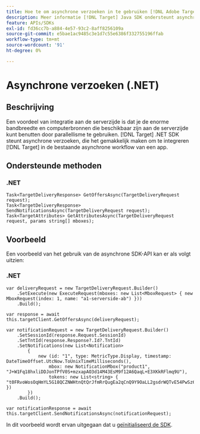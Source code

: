 ```yaml
---
title: Hoe te om asynchrone verzoeken in te gebruiken [!DNL Adobe Target] .NET SDK
description: Meer informatie [!DNL Target] Java SDK ondersteunt asynchrone aanvragen, waardoor de effectieve doeltijd tot nul kan worden teruggebracht.
feature: APIs/SDKs
exl-id: fd36cc7b-a884-4e57-93c2-8aff8256109a
source-git-commit: e5bae1ac9485c3e1d7c55e6386f332755196ffab
workflow-type: tm+mt
source-wordcount: '91'
ht-degree: 0%

---
```


# Asynchrone verzoeken (.NET)

## Beschrijving

Een voordeel van integratie aan de serverzijde is dat je de enorme bandbreedte en computerbronnen die beschikbaar zijn aan de serverzijde kunt benutten door parallellisme te gebruiken. [!DNL Target] .NET SDK steunt asynchrone verzoeken, die het gemakkelijk maken om te integreren [!DNL Target] in de bestaande asynchrone workflow van een app.

## Ondersteunde methoden

### \.NET

```dotnet {line-numbers="true"}
Task<TargetDeliveryResponse> GetOffersAsync(TargetDeliveryRequest request);
Task<TargetDeliveryResponse> SendNotificationsAsync(TargetDeliveryRequest request);
Task<TargetAttributes> GetAttributesAsync(TargetDeliveryRequest request, params string[] mboxes);
```

## Voorbeeld

Een voorbeeld van het gebruik van de asynchrone SDK-API kan er als volgt uitzien:

### \.NET

```dotnet {line-numbers="true"}
var deliveryRequest = new TargetDeliveryRequest.Builder()
    .SetExecute(new ExecuteRequest(mboxes: new List<MboxRequest> { new MboxRequest(index: 1, name: "a1-serverside-ab") }))
    .Build();

var response = await this.targetClient.GetOffersAsync(deliveryRequest);

var notificationRequest = new TargetDeliveryRequest.Builder()
    .SetSessionId(response.Request.SessionId)
    .SetTntId(response.Response?.Id?.TntId)
    .SetNotifications(new List<Notification>
        {
            new (id: "1", type: MetricType.Display, timestamp: DateTimeOffset.UtcNow.ToUnixTimeMilliseconds(),
                mbox: new NotificationMbox("product1", "J+W1Fq18hxliDDJonTPfV0S+mzxapAO3d14M43EsM9f12A6QaqL+E3XKkRFlmq9U"),
                tokens: new List<string> { "t0FRvoWosOqHmYL5G18QCZNWHtnQtQrJfmRrQugEa2qCnQ9Y9OaLL2gsdrWQTvE54PwSz67rmXWmSnkXpSSS2Q==" })
        })
    .Build();

var notificationResponse = await this.targetClient.SendNotificationsAsync(notificationRequest);
```

In dit voorbeeld wordt ervan uitgegaan dat u [geïnitialiseerd de SDK](initialize-sdk.md).
